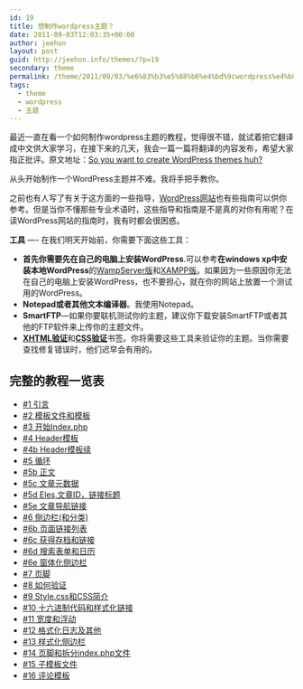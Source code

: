```yaml
---
id: 19
title: 想制作wordpress主题？
date: 2011-09-03T12:03:35+00:00
author: jeehon
layout: post
guid: http://jeehon.info/themes/?p=19
secondary: theme
permalink: /theme/2011/09/03/%e6%83%b3%e5%88%b6%e4%bd%9cwordpress%e4%b8%bb%e9%a2%98%ef%bc%9f/
tags:
  - theme
  - wordpress
  - 主题
---
```

最近一直在看一个如何制作wordpress主题的教程，觉得很不错，就试着把它翻译成中文供大家学习，在接下来的几天，我会一篇一篇将翻译的内容发布，希望大家指正批评。原文地址：[So you want to create WordPress themes huh?](http://www.wpdesigner.com/2007/02/19/so-you-want-to-create-wordpress-themes-huh/)

从头开始制作一个WordPress主题并不难。我将手把手教你。

之前也有人写了有关于这方面的一些指导，[WordPress网站](http://codex.wordpress.org/Main_Page)也有些指南可以供你参考。但是当你不懂那些专业术语时，这些指导和指南是不是真的对你有用呢？在读WordPress网站的指南时，我有时都会很困惑。

**工具** &#8212;- 在我们明天开始前，你需要下面这些工具：

  * **首先你需要先在自己的电脑上安装WordPress**.可以参考**在windows xp中安装本地WordPress**的[WampServer版](http://www.wopus.org/wordpress-basic/getting-started/34.html)和[XAMPP版](http://fairyfish.net/2007/06/25/installing-wordpress-locally/)。如果因为一些原因你无法在自己的电脑上安装WordPress，也不要担心，就在你的网站上放置一个测试用的WordPress。
  * **Notepad或者其他文本编译器**。我使用Notepad。
  * **SmartFTP**—如果你要联机测试你的主题，建议你下载安装SmartFTP或者其他的FTP软件来上传你的主题文件。
  * [**XHTML验证**](http://validator.w3.org/)和[**CSS验证**](http://jigsaw.w3.org/css-validator/)书签。你将需要这些工具来验证你的主题。当你需要查找修复错误时，他们迟早会有用的。

## 完整的教程一览表

  * [#1 引言](http://jeehon.info/themes/2011/09/03/wp%E4%B8%BB%E9%A2%98%E6%95%99%E7%A8%8B1%EF%BC%9A%E5%BC%95%E8%A8%80intro/)
  * [#2 模板文件和模板](http://jeehon.info/themes/2011/09/03/wp%E4%B8%BB%E9%A2%98%E6%95%99%E7%A8%8B-2%EF%BC%9A%E6%A8%A1%E6%9D%BF%E6%96%87%E4%BB%B6%E5%92%8C%E6%A8%A1%E6%9D%BFtemplate-files-and-templates/)
  * [#3 开始Index.php](http://jeehon.info/themes/2011/09/03/wp%E4%B8%BB%E9%A2%98%E6%95%99%E7%A8%8B-3%EF%BC%9A%E5%BC%80%E5%A7%8Bindex-phpstarting-index-php/)
  * [#4 Header模板](http://jeehon.info/themes/2011/09/03/wp%E4%B8%BB%E9%A2%98%E6%95%99%E7%A8%8B-4%EF%BC%9Aheader%E6%A8%A1%E6%9D%BFheader-template/)
  * [#4b Header模板续](http://jeehon.info/themes/2011/09/03/wp%E4%B8%BB%E9%A2%98%E6%95%99%E7%A8%8B-4b%EF%BC%9Aheader%E6%A8%A1%E6%9D%BF%E7%BB%ADheader-template-continues/)
  * [#5 循环](http://jeehon.info/themes/2011/09/03/wp%E4%B8%BB%E9%A2%98%E6%95%99%E7%A8%8B-5%EF%BC%9A%E5%BE%AA%E7%8E%AFthe-loop/)
  * [#5b 正文](http://jeehon.info/themes/2011/09/03/wp%E4%B8%BB%E9%A2%98%E6%95%99%E7%A8%8B-5b%EF%BC%9A%E6%AD%A3%E6%96%87the-content/)
  * [#5c 文章元数据](http://jeehon.info/themes/2011/09/03/wp%E4%B8%BB%E9%A2%98%E6%95%99%E7%A8%8B-5c-%E6%96%87%E7%AB%A0%E5%85%83%E6%95%B0%E6%8D%AE%EF%BC%88postmetadata%EF%BC%89/)
  * [#5d Eles,文章ID，链接标题](http://jeehon.info/themes/2011/09/03/wp%E4%B8%BB%E9%A2%98%E6%95%99%E7%A8%8B-5d%EF%BC%9Aeles%E6%96%87%E7%AB%A0id%EF%BC%8C%E9%93%BE%E6%8E%A5%E6%A0%87%E9%A2%98else-post-id-link-title/)
  * [#5e 文章导航链接](http://jeehon.info/themes/2011/09/03/wp%E4%B8%BB%E9%A2%98%E6%95%99%E7%A8%8B-5e%EF%BC%9A%E6%96%87%E7%AB%A0%E5%AF%BC%E8%88%AA%E9%93%BE%E6%8E%A5posts-nav-link/)
  * [#6 侧边栏(和分类)](http://jeehon.info/themes/2011/09/03/wp%E4%B8%BB%E9%A2%98%E6%95%99%E7%A8%8B-6%EF%BC%9A%E4%BE%A7%E8%BE%B9%E6%A0%8F%EF%BC%88sidebar%EF%BC%89/)
  * [#6b 页面链接列表](http://jeehon.info/themes/2011/09/03/wp%E4%B8%BB%E9%A2%98%E6%95%99%E7%A8%8B-6b%EF%BC%9A%E9%A1%B5%E9%9D%A2%E9%93%BE%E6%8E%A5%E5%88%97%E8%A1%A8page-link-listing/)
  * [#6c 获得存档和链接](http://jeehon.info/themes/2011/09/03/wp%E4%B8%BB%E9%A2%98%E6%95%99%E7%A8%8B-6c%EF%BC%9A%E8%8E%B7%E5%BE%97%E5%AD%98%E6%A1%A3%E5%92%8C%E9%93%BE%E6%8E%A5archives-and-links/)
  * [#6d 搜索表单和日历](http://jeehon.info/themes/2011/09/03/wp%E4%B8%BB%E9%A2%98%E6%95%99%E7%A8%8B6d%EF%BC%9A%E6%90%9C%E7%B4%A2%E8%A1%A8%E5%8D%95%E5%92%8C%E6%97%A5%E5%8E%86search-form-and-calendar/)
  * [#6e 窗体化侧边栏](http://jeehon.info/themes/2011/09/03/wp%E4%B8%BB%E9%A2%98%E6%95%99%E7%A8%8B6e%EF%BC%9A%E7%AA%97%E4%BD%93%E5%8C%96%E4%BE%A7%E8%BE%B9%E6%A0%8F%EF%BC%88widgetizing-sidebar%EF%BC%89/)
  * [#7 页脚](http://jeehon.info/themes/2011/09/03/wp%E4%B8%BB%E9%A2%98%E6%95%99%E7%A8%8B7%EF%BC%9A%E9%A1%B5%E8%84%9A%EF%BC%88footer%EF%BC%89/)
  * [#8 如何验证](http://jeehon.info/themes/2011/09/03/wp%E4%B8%BB%E9%A2%98%E6%95%99%E7%A8%8B8%EF%BC%9A%E5%A6%82%E4%BD%95%E9%AA%8C%E8%AF%81how-to-validate/)
  * [#9 Style.css和CSS简介](http://jeehon.info/themes/2011/09/03/wp%E4%B8%BB%E9%A2%98%E6%95%99%E7%A8%8B9%EF%BC%9Astyle-css%E5%92%8Ccss%E7%AE%80%E4%BB%8Bstyle-css-and-css-intro/)
  * [#10 十六进制代码和样式化链接](http://jeehon.info/themes/2011/09/03/wp%E4%B8%BB%E9%A2%98%E6%95%99%E7%A8%8B10%EF%BC%9A%E5%8D%81%E5%85%AD%E8%BF%9B%E5%88%B6%E4%BB%A3%E7%A0%81%E5%92%8C%E6%A0%B7%E5%BC%8F%E5%8C%96%E9%93%BE%E6%8E%A5-hex-codes-and-styling-links/)
  * [#11 宽度和浮动](http://jeehon.info/themes/2011/09/03/wp%E4%B8%BB%E9%A2%98%E6%95%99%E7%A8%8B11%EF%BC%9A%E5%AE%BD%E5%BA%A6%E5%92%8C%E6%B5%AE%E5%8A%A8widths-and-floats/)
  * [#12 格式化日志及其他](http://jeehon.info/themes/2011/09/03/wp%E4%B8%BB%E9%A2%98%E6%95%99%E7%A8%8B12%EF%BC%9A%E6%A0%BC%E5%BC%8F%E5%8C%96%E6%97%A5%E5%BF%97%E5%8F%8A%E5%85%B6%E4%BB%96post-formatting-and-miscellaneous/)
  * [#13 样式化侧边栏](http://jeehon.info/themes/2011/09/03/wp%E4%B8%BB%E9%A2%98%E6%95%99%E7%A8%8B13%EF%BC%9A%E6%A0%B7%E5%BC%8F%E5%8C%96%E4%BE%A7%E8%BE%B9%E6%A0%8Fstyling-sidebar/)
  * [#14 页脚和拆分index.php文件](http://jeehon.info/themes/2011/09/03/wp%E4%B8%BB%E9%A2%98%E6%95%99%E7%A8%8B14%EF%BC%9A%E9%A1%B5%E8%84%9A%E5%92%8C%E6%8B%86%E5%88%86index-php%E6%96%87%E4%BB%B6footer-and-dividing-index/)
  * [#15 子模板文件](http://jeehon.info/themes/2011/09/03/wp%E4%B8%BB%E9%A2%98%E6%95%99%E7%A8%8B15%EF%BC%9A%E5%AD%90%E6%A8%A1%E6%9D%BF%E6%96%87%E4%BB%B6sub-template-files/)
  * [#16 评论模板](http://jeehon.info/themes/2011/09/03/wp%E4%B8%BB%E9%A2%98%E6%95%99%E7%A8%8B16%EF%BC%9A%E8%AF%84%E8%AE%BA%E6%A8%A1%E6%9D%BF%EF%BC%88comments-template%EF%BC%89/)